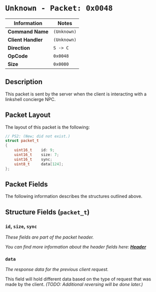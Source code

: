 # `Unknown - Packet: 0x0048`

| Information               | Notes |
|---                        |---    |
| **Command Name**          | `(Unknown)` |
| **Client Handler**        | `(Unknown)` |
| **Direction**             | `S -> C` |
| **OpCode**                | `0x0048` |
| **Size**                  | `0x0080` |

## Description

This packet is sent by the server when the client is interacting with a linkshell concierge NPC.

## Packet Layout

The layout of this packet is the following:

```cpp
// PS2: (New; did not exist.)
struct packet_t
{
    uint16_t    id: 9;
    uint16_t    size: 7;
    uint16_t    sync;
    uint8_t     data[124];
};
```

## Packet Fields

The following information describes the structures outlined above.

## Structure Fields (`packet_t`)

### `id`, `size`, `sync`

_These fields are part of the packet header._

_You can find more information about the header fields here: [**Header**](/world/server/Header.md)_

### `data`

_The response data for the previous client request._

This field will hold different data based on the type of request that was made by the client. _(TODO: Additional reversing will be done later.)_

